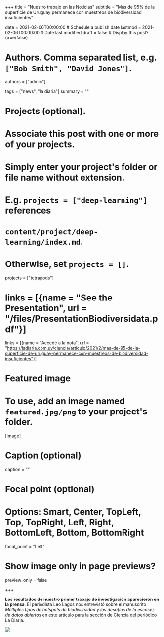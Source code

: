 +++
title = "Nuestro trabajo en las Noticias"
subtitle = "Más de 95% de la superficie de Uruguay permanece con muestreos de biodiversidad insuficientes"

date = 2021-02-06T00:00:00  # Schedule a publish date
lastmod = 2021-02-06T00:00:00 # Date last modified
draft = false  # Display this post? (true/false)

# Authors. Comma separated list, e.g. `["Bob Smith", "David Jones"]`.
authors = ["admin"]

tags = ["news", "la diaria"]
summary = ""

# Projects (optional).
#   Associate this post with one or more of your projects.
#   Simply enter your project's folder or file name without extension.
#   E.g. `projects = ["deep-learning"]` references
#   `content/project/deep-learning/index.md`.
#   Otherwise, set `projects = []`.
projects = ["tetrapods"]

# links = [{name = "See the Presentation", url = "/files/PresentationBiodiversidata.pdf"}]
links = [{name = "Accedé a la nota", url = "https://ladiaria.com.uy/ciencia/articulo/2021/2/mas-de-95-de-la-superficie-de-uruguay-permanece-con-muestreos-de-biodiversidad-insuficientes"}]

# Featured image
# To use, add an image named `featured.jpg/png` to your project's folder.
[image]
  # Caption (optional)
  caption = ""

  # Focal point (optional)
  # Options: Smart, Center, TopLeft, Top, TopRight, Left, Right, BottomLeft, Bottom, BottomRight
  focal_point = "Left"

  # Show image only in page previews?
  preview_only = false

+++

**Los resultados de nuestro primer trabajo de investigación aparecieron en la prensa**. El periodista Leo Lagos nos entrevistó sobre el manuscrito *Múltiples tipos de hotspots de biodiversidad y los desafíos de la escasez de datos abiertos* en este artículo para la sección de Ciencia del periódico La Diaria.


![](/img/ladiaria-hotspots.jpeg)

